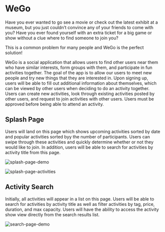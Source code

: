 # WeGo

Have you ever wanted to go see a movie or check out the latest exhibit at a museum, but you just couldn’t convince any of your friends to come with you? Have you ever found yourself with an extra ticket for a big game or show without a clue where to find someone to join you?

This is a common problem for many people and WeGo is the perfect solution!

WeGo is a social application that allows users to find other users near them who have similar interests, form groups with them, and participate in fun activities together. The goal of the app is to allow our users to meet new people and try new things that they are interested in. Upon signing up, users will be able to fill out additional information about themselves, which can be viewed by other users when deciding to do an activity together. Users can create new activities, look through existing activities posted by other users, and request to join activities with other users. Users must be approved before being able to attend an activity.

## Splash Page

Users will land on this page which shows upcoming activities sorted by date and popular activities sorted byy the number of participants. Users can swipe through these activities and quickly determine whether or not they would like to join. In addition, users will be able to search for activities by activity title from this page. 

![splash-page-demo](https://user-images.githubusercontent.com/65872033/168845195-2c698c73-cb0c-4ef6-8bfe-9e576feb5c7c.gif)

![splash-page-activities](https://user-images.githubusercontent.com/65872033/168845222-f6544dc6-e3c8-45a8-9335-b8ef9adda9ed.gif)

## Activity Search

Initially, all activities will appear in a list on this page. Users will be able to search for activities by activity title as well as filter activities by tag, price, duration, and max capacity. Users will have the ability to access the activity show view directly from the search results list.

![search-page-demo](https://user-images.githubusercontent.com/65872033/168846050-e7ca10bb-6424-4f72-a4fc-96b161888b9d.gif)
